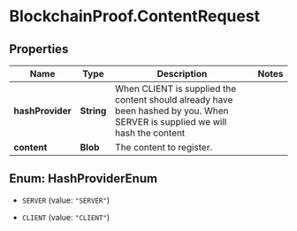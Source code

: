 # BlockchainProof.ContentRequest

## Properties
Name | Type | Description | Notes
------------ | ------------- | ------------- | -------------
**hashProvider** | **String** | When CLIENT is supplied the content should already have been hashed by you. When SERVER is supplied we will hash the content | 
**content** | **Blob** | The content to register. | 


<a name="HashProviderEnum"></a>
## Enum: HashProviderEnum


* `SERVER` (value: `"SERVER"`)

* `CLIENT` (value: `"CLIENT"`)




